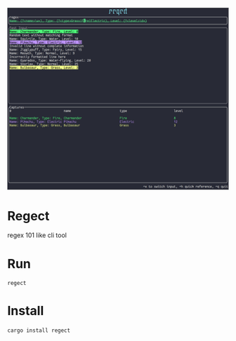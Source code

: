 ![Example](./example.png)

# Regect

regex 101 like cli tool

# Run

```
regect
```

# Install

```
cargo install regect
```
